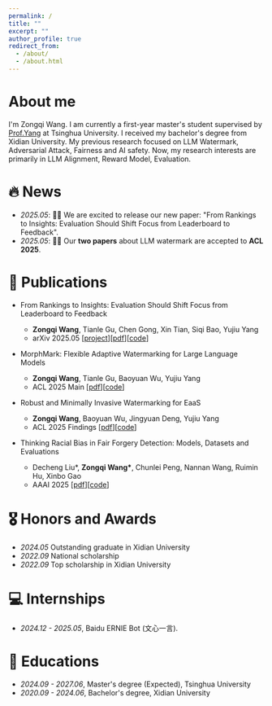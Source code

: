 ```yaml
---
permalink: /
title: ""
excerpt: ""
author_profile: true
redirect_from: 
  - /about/
  - /about.html
---
```


<span class='anchor' id='about-me'></span>

# About me
I'm Zongqi Wang. I am currently a first-year master's student supervised by [Prof.Yang](https://www.sigs.tsinghua.edu.cn/yyj/list.htm) at Tsinghua University. I received my bachelor's degree from Xidian University. My previous research focused on LLM Watermark, Adversarial Attack, Fairness and AI safety. Now, my research interests are primarily in LLM Alignment, Reward Model, Evaluation.


# 🔥 News
- *2025.05*: 🎉🎉 We are excited to release our new paper: "From Rankings to Insights: Evaluation Should Shift Focus from Leaderboard to Feedback".
- *2025.05*: 🎉🎉 Our **two papers** about LLM watermark are accepted to **ACL 2025**. 

# 📝 Publications 

* From Rankings to Insights: Evaluation Should Shift Focus from Leaderboard to Feedback
  * **Zongqi Wang**, Tianle Gu, Chen Gong, Xin Tian, Siqi Bao, Yujiu Yang
  * arXiv 2025.05 [[project](https://liudan193.github.io/Feedbacker/)][[pdf](https://arxiv.org/abs/2505.06698)][[code](https://github.com/liudan193/Feedbacker)]

* MorphMark: Flexible Adaptive Watermarking for Large Language Models
  * **Zongqi Wang**, Tianle Gu, Baoyuan Wu, Yujiu Yang
  * ACL 2025 Main [[pdf](https://arxiv.org/abs/2505.11541)][[code](https://github.com/liudan193/MarkLLM)]

* Robust and Minimally Invasive Watermarking for EaaS
  * **Zongqi Wang**, Baoyuan Wu, Jingyuan Deng, Yujiu Yang
  * ACL 2025 Findings [[pdf](https://arxiv.org/abs/2410.17552)][[code](https://github.com/liudan193/ESpeW)]

* Thinking Racial Bias in Fair Forgery Detection: Models, Datasets and Evaluations
  * Decheng Liu\*, **Zongqi Wang\***, Chunlei Peng, Nannan Wang, Ruimin Hu, Xinbo Gao
  * AAAI 2025 [[pdf](https://arxiv.org/abs/2407.14367)][[code](https://github.com/liudan193/Fairness-Benchmark-for-Face-Forgery-Detection-AAAI2025)]

# 🎖 Honors and Awards
- *2024.05* Outstanding graduate in Xidian University
- *2022.09* National scholarship
- *2022.09* Top scholarship in Xidian University

# 💻 Internships
- *2024.12 - 2025.05*, Baidu ERNIE Bot (文心一言).

# 📖 Educations
- *2024.09 - 2027.06*, Master's degree (Expected), Tsinghua University
- *2020.09 - 2024.06*, Bachelor's degree, Xidian University
